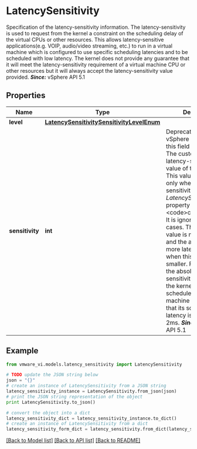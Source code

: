 # LatencySensitivity

Specification of the latency-sensitivity information.  The latency-sensitivity is used to request from the kernel a constraint on the scheduling delay of the virtual CPUs or other resources. This allows latency-sensitive applications(e.g. VOIP, audio/video streaming, etc.) to run in a virtual machine which is configured to use specific scheduling latencies and to be scheduled with low latency.  The kernel does not provide any guarantee that it will meet the latency-sensitivity requirement of a virtual machine CPU or other resources but it will always accept the latency-sensitivity value provided.  ***Since:*** vSphere API 5.1 

## Properties
Name | Type | Description | Notes
------------ | ------------- | ------------- | -------------
**level** | [**LatencySensitivitySensitivityLevelEnum**](LatencySensitivitySensitivityLevelEnum.md) |  | 
**sensitivity** | **int** | Deprecated as of vSphere version 5.5, this field is deprecated.  The custom absolute latency-sensitivity value of the application.  This value will be used only when the latency-sensitivity *LatencySensitivity.level* property is is set to &lt;code&gt;custom&lt;/code&gt;. It is ignored in all other cases.  The unit of this value is micro-seconds and the application is more latency sensitive when this value is smaller. For example, if the absolute latency-sensitivity is 2000us, the kernel will try to schedule the virtual machine in a way so that its scheduling latency is not more than 2ms.  ***Since:*** vSphere API 5.1  | [optional] 

## Example

```python
from vmware_vi.models.latency_sensitivity import LatencySensitivity

# TODO update the JSON string below
json = "{}"
# create an instance of LatencySensitivity from a JSON string
latency_sensitivity_instance = LatencySensitivity.from_json(json)
# print the JSON string representation of the object
print LatencySensitivity.to_json()

# convert the object into a dict
latency_sensitivity_dict = latency_sensitivity_instance.to_dict()
# create an instance of LatencySensitivity from a dict
latency_sensitivity_form_dict = latency_sensitivity.from_dict(latency_sensitivity_dict)
```
[[Back to Model list]](../README.md#documentation-for-models) [[Back to API list]](../README.md#documentation-for-api-endpoints) [[Back to README]](../README.md)


